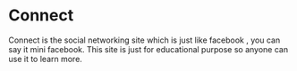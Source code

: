 # Connect
Connect is the social networking site which is just like facebook , you can say it mini facebook. This site is just for educational purpose so anyone can use it to learn more.
